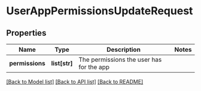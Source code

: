 # UserAppPermissionsUpdateRequest

## Properties
Name | Type | Description | Notes
------------ | ------------- | ------------- | -------------
**permissions** | **list[str]** | The permissions the user has for the app | 

[[Back to Model list]](../README.md#documentation-for-models) [[Back to API list]](../README.md#documentation-for-api-endpoints) [[Back to README]](../README.md)

